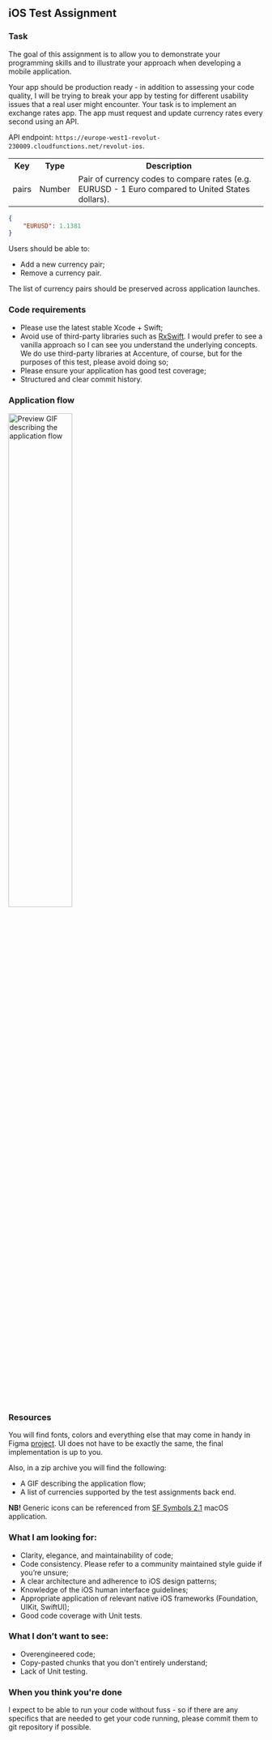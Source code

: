 ## iOS Test Assignment

### Task

The goal of this assignment is to allow you to demonstrate your programming skills and to illustrate your approach when developing a mobile application.

Your app should be production ready - in addition to assessing your code quality, I will be trying to break your app by testing for different usability issues that a real user might encounter. Your task is to implement an exchange rates app. The app must request and update currency rates every second using an API.

API endpoint: `https://europe-west1-revolut-230009.cloudfunctions.net/revolut-ios`.

<table>
    <tr>
        <th>Key</th>
        <th>Type</th>
        <th>Description</th>
    </tr>
        <td>pairs</td>
        <td>Number</td>
        <td>Pair of currency codes to compare rates (e.g. EURUSD - 1 Euro compared to United States dollars).</td>
    </tr>
</table>

```json
{
    "EURUSD": 1.1381
}
```

Users should be able to:

- Add a new currency pair;
- Remove a currency pair.

The list of currency pairs should be preserved across application launches.

### Code requirements

- Please use the latest stable Xcode + Swift;
- Avoid use of third-party libraries such as [RxSwift](https://github.com/ReactiveX/RxSwift). I would prefer to see a vanilla approach so I can see you understand the underlying concepts. We do use third-party libraries at Accenture, of course, but for the purposes of this test, please avoid doing so;
- Please ensure your application has good test coverage;
- Structured and clear commit history.

### Application flow

<img alt="Preview GIF describing the application flow" width="50%" src="preview.gif" />

### Resources

You will find fonts, colors and everything else that may come in handy in Figma [project](https://www.figma.com/file/Vh2zTldjRFFqSk29AmZeVBWy/Exchange-%26-Rates).
UI does not have to be exactly the same, the final implementation is up to you. 

Also, in a zip archive you will find the following:

- A GIF describing the application flow;
- A list of currencies supported by the test assignments back end.

**NB!** Generic icons can be referenced from [SF Symbols 2.1](https://devimages-cdn.apple.com/design/resources/download/SF-Symbols-2.1.dmg) macOS application.

### What I am looking for:

- Clarity, elegance, and maintainability of code;
- Code consistency. Please refer to a community maintained style guide if you’re unsure;
- A clear architecture and adherence to iOS design patterns;
- Knowledge of the iOS human interface guidelines;
- Appropriate application of relevant native iOS frameworks (Foundation, UIKit, SwiftUI);
- Good code coverage with Unit tests.

### What I don’t want to see:

- Overengineered code;
- Copy-pasted chunks that you don't entirely understand;
- Lack of Unit testing.

### When you think you're done

I expect to be able to run your code without fuss - so if there are any specifics that are needed to get your code running, please commit them to git repository if possible.
